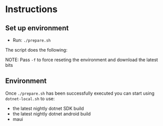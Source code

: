 # Instructions

## Set up environment

- Run: `./prepare.sh`

The script does the following:



NOTE: Pass `-f` to force reseting the environment and download the latest bits

## Environment

Once `./prepare.sh` has been successfully executed you can start using `dotnet-local.sh` to use:

- the latest nightly dotnet SDK build
- the latest nightly dotnet android build
- maui
